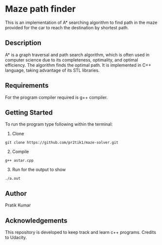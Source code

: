 # Maze path finder
This is an implementation of A* searching algorithm to find path in the maze provided for the car to reach the destination by shortest path.

## Description 
A* is a graph traversal and path search algorithm, which is often used in computer science due to its completeness, optimality, and optimal efficiency.
The algorithm finds the optimal path. It is implemented in C++ language, taking advantage of its STL libraries.

## Requirements 
For the program compiler required is g++ compiler.

## Getting Started 
To run the program type following within the terminal:

1. Clone 
``` 
git clone https://github.com/pr2tik1/maze-solver.git

```
2. Compile
```
g++ astar.cpp
```
3. Run for the output to show
```
./a.out

```

## Author
Pratik Kumar

## Acknowledgements
This repository is developed to keep track and learn c++ programs. Credits to Udacity.
